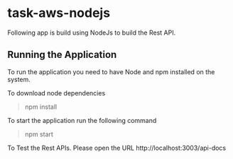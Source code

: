 # task-aws-nodejs

Following app is build using NodeJs to build the Rest API.

## Running the Application

To run the application you need to have Node and npm installed on the system.

To download node dependencies

> npm install

To start the application run the following command

> npm start

To Test the Rest APIs. Please open the URL http://localhost:3003/api-docs

